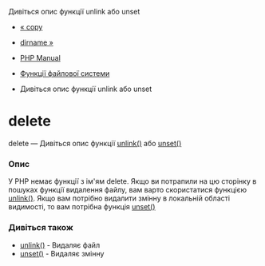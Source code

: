 Дивіться опис функції unlink або unset

-   [« copy](function.copy.html)
    
-   [dirname »](function.dirname.html)
    
-   [PHP Manual](index.html)
    
-   [Функції файлової системи](ref.filesystem.html)
    
-   Дивіться опис функції unlink або unset
    

# delete

delete — Дивіться опис функції [unlink()](function.unlink.html) або [unset()](function.unset.html)

### Опис

У PHP немає функції з ім'ям delete. Якщо ви потрапили на цю сторінку в пошуках функції видалення файлу, вам варто скористатися функцією [unlink()](function.unlink.html). Якщо вам потрібно видалити змінну в локальній області видимості, то вам потрібна функція [unset()](function.unset.html)

### Дивіться також

-   [unlink()](function.unlink.html) - Видаляє файл
-   [unset()](function.unset.html) - Видаляє змінну